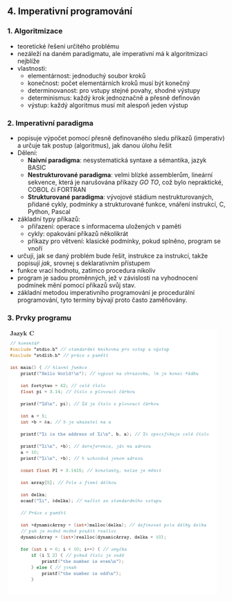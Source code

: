 ## 4. Imperativní programování

### 1. Algoritmizace

- teoretické řešení určitého problému
- nezáleží na daném paradigmatu, ale imperativní má k algoritmizaci nejblíže
- vlastnosti:
	- elementárnost: jednoduchý soubor kroků
	- konečnost: počet elementárních kroků musí být konečný
	- determinovanost: pro vstupy stejné povahy, shodné výstupy
	- determinismus: každý krok jednoznačně a přesně definován
	- výstup: každý algoritmus musí mít alespoň jeden výstup

### 2. Imperativní paradigma

- popisuje výpočet pomocí přesně definovaného sledu příkazů (imperativ) a určuje tak postup (algoritmus), jak danou úlohu řešit
- Dělení:
	- **Naivní paradigma**: nesystematická syntaxe a sémantika, jazyk BASIC
	- **Nestrukturované paradigma**: velmi blízké assemblerům, lineární sekvence, která je narušována příkazy *GO TO*, což bylo nepraktické, COBOL či FORTRAN
	- **Strukturované paradigma**: vývojové stádium nestrukturovaných, přidané cykly, podmínky a strukturované funkce, vnáření instrukcí, C, Python, Pascal
- základní typy příkazů:
	- přiřazení: operace s informacema uložených v paměti
	- cykly: opakování příkazů několikrát
	- příkazy pro větvení: klasické podmínky, pokud splněno, program se vnoří
- určují, jak se daný problém bude řešit, instrukce za instrukcí, takže popisují *jak*, srovnej s deklarativním přístupem
- funkce vrací hodnotu, zatímco procedura nikoliv
- program je sadou proměnných, jež v závislosti na vyhodnocení podmínek mění pomocí příkazů svůj stav. 
- základní metodou imperativního programování je procedurální programování, tyto termíny bývají proto často zaměňovány.

### 3. Prvky programu

![Ukázka programu a jeho prvků](./imp.png)